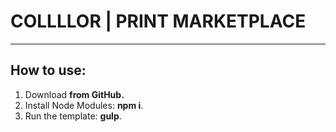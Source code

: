 <h1>COLLLLOR | PRINT MARKETPLACE</h1>
<hr>
<h2>How to use:</h2>

<ol>
	<li>Download <strong>from GitHub.</strong></li>
	<li>Install Node Modules: <strong>npm i</strong>.</li>
	<li>Run the template: <strong>gulp</strong>.</li>
</ol>






